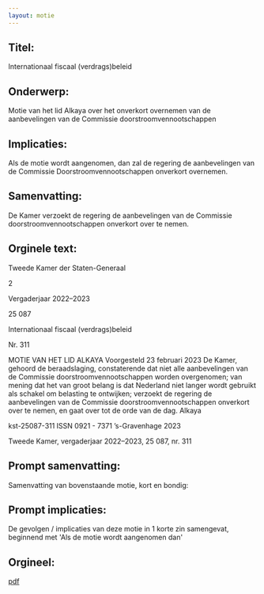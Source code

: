 ```yaml
---
layout: motie
---
```

## Titel:
Internationaal fiscaal (verdrags)beleid
## Onderwerp:
Motie van het lid Alkaya over het onverkort overnemen van de aanbevelingen van de Commissie doorstroomvennootschappen
## Implicaties:

Als de motie wordt aangenomen, dan zal de regering de aanbevelingen van de Commissie Doorstroomvennootschappen onverkort overnemen.
## Samenvatting:

De Kamer verzoekt de regering de aanbevelingen van de Commissie doorstroomvennootschappen onverkort over te nemen.
## Orginele text:


Tweede Kamer der Staten-Generaal

2

Vergaderjaar 2022–2023

25 087

Internationaal fiscaal (verdrags)beleid

Nr. 311

MOTIE VAN HET LID ALKAYA
Voorgesteld 23 februari 2023
De Kamer,
gehoord de beraadslaging,
constaterende dat niet alle aanbevelingen van de Commissie doorstroomvennootschappen worden overgenomen;
van mening dat het van groot belang is dat Nederland niet langer wordt
gebruikt als schakel om belasting te ontwijken;
verzoekt de regering de aanbevelingen van de Commissie doorstroomvennootschappen onverkort over te nemen,
en gaat over tot de orde van de dag.
Alkaya

kst-25087-311
ISSN 0921 - 7371
’s-Gravenhage 2023

Tweede Kamer, vergaderjaar 2022–2023, 25 087, nr. 311


## Prompt samenvatting:
Samenvatting van bovenstaande motie, kort en bondig:


## Prompt implicaties:
De gevolgen / implicaties van deze motie in 1 korte zin samengevat, beginnend met 'Als de motie wordt aangenomen dan' 

## Orgineel:
[pdf](https://gegevensmagazijn.tweedekamer.nl/OData/v4/2.0/Document(210f0cc8-24af-422a-b55a-e24623705899)/resource)

